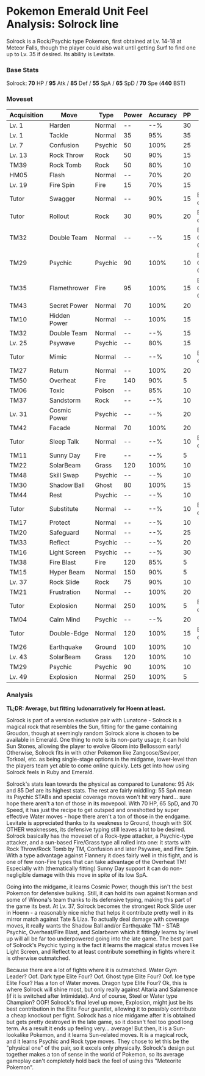 # Pokemon Emerald Unit Feel Analysis: Solrock line

Solrock is a Rock/Psychic type Pokemon, first obtained at Lv. 14-18 at Meteor Falls, though the player could also wait until getting Surf to find one up to Lv. 35 if desired. Its ability is Levitate.

### Base Stats

Solrock: **70** HP / **95** Atk / **85** Def / **55** SpA / **65** SpD / **70** Spe (**440** BST)

### Moveset

| Acquisition | Move         | Type    | Power | Accuracy | PP | Notes              |
|-------------|--------------|---------|-------|----------|----|--------------------|
| Lv. 1       | Harden       | Normal  | --    | --%      | 30 |                    |
| Lv. 1       | Tackle       | Normal  | 35    | 95%      | 35 |                    |
| Lv. 7       | Confusion    | Psychic | 50    | 100%     | 25 |                    |
| Lv. 13      | Rock Throw   | Rock    | 50    | 90%      | 15 |                    |
| TM39        | Rock Tomb    | Rock    | 50    | 80%      | 10 |                    |
| HM05        | Flash        | Normal  | --    | 70%      | 20 |                    |
| Lv. 19      | Fire Spin    | Fire    | 15    | 70%      | 15 |                    |
| Tutor       | Swagger      | Normal  | --    | 90%      | 15 | Emerald only       |
| Tutor       | Rollout      | Rock    | 30    | 90%      | 20 | Emerald only       |
| TM32        | Double Team  | Normal  | --    | --%      | 15 | Buy at Game Corner |
| TM29        | Psychic      | Psychic | 90    | 100%     | 10 | Buy at Game Corner |
| TM35        | Flamethrower | Fire    | 95    | 100%     | 15 | Buy at Game Corner |
| TM43        | Secret Power | Normal  | 70    | 100%     | 20 |                    |
| TM10        | Hidden Power | Normal  | --    | 100%     | 15 |                    |
| TM32        | Double Team  | Normal  | --    | --%      | 15 |                    |
| Lv. 25      | Psywave      | Psychic | --    | 80%      | 15 |                    |
| Tutor       | Mimic        | Normal  | --    | --%      | 10 | Emerald only       |
| TM27        | Return       | Normal  | --    | 100%     | 20 |                    |
| TM50        | Overheat     | Fire    | 140   | 90%      | 5  |                    |
| TM06        | Toxic        | Poison  | --    | 85%      | 10 |                    |
| TM37        | Sandstorm    | Rock    | --    | --%      | 10 |                    |
| Lv. 31      | Cosmic Power | Psychic | --    | --%      | 20 |                    |
| TM42        | Facade       | Normal  | 70    | 100%     | 20 |                    |
| Tutor       | Sleep Talk   | Normal  | --    | --%      | 10 | Emerald only       |
| TM11        | Sunny Day    | Fire    | --    | --%      | 5  |                    |
| TM22        | SolarBeam    | Grass   | 120   | 100%     | 10 |                    |
| TM48        | Skill Swap   | Psychic | --    | --%      | 10 |                    |
| TM30        | Shadow Ball  | Ghost   | 80    | 100%     | 15 |                    |
| TM44        | Rest         | Psychic | --    | --%      | 10 |                    |
| Tutor       | Substitute   | Normal  | --    | --%      | 10 | Emerald only       |
| TM17        | Protect      | Normal  | --    | --%      | 10 |                    |
| TM20        | Safeguard    | Normal  | --    | --%      | 25 |                    |
| TM33        | Reflect      | Psychic | --    | --%      | 20 |                    |
| TM16        | Light Screen | Psychic | --    | --%      | 30 |                    |
| TM38        | Fire Blast   | Fire    | 120   | 85%      | 5  |                    |
| TM15        | Hyper Beam   | Normal  | 150   | 90%      | 5  |                    |
| Lv. 37      | Rock Slide   | Rock    | 75    | 90%      | 10 |                    |
| TM21        | Frustration  | Normal  | --    | 100%     | 20 |                    |
| Tutor       | Explosion    | Normal  | 250   | 100%     | 5  | Emerald only       |
| TM04        | Calm Mind    | Psychic | --    | --%      | 20 |                    |
| Tutor       | Double-Edge  | Normal  | 120   | 100%     | 15 | Emerald only       |
| TM26        | Earthquake   | Ground  | 100   | 100%     | 10 |                    |
| Lv. 43      | SolarBeam    | Grass   | 120   | 100%     | 10 |                    |
| TM29        | Psychic      | Psychic | 90    | 100%     | 10 |                    |
| Lv. 49      | Explosion    | Normal  | 250   | 100%     | 5  |                    |

### Analysis

**TL;DR: Average, but fitting ludonarratively for Hoenn at least.**

Solrock is part of a version exclusive pair with Lunatone - Solrock is a magical rock that resembles the Sun, fitting for the game containing Groudon, though at seemingly random Solrock alone is chosen to be available in Emerald. One thing to note is its non-party usage; it can hold Sun Stones, allowing the player to evolve Gloom into Bellossom early! Otherwise, Solrock fits in with other Pokemon like Zangoose/Seviper, Torkoal, etc. as being single-stage options in the midgame, lower-level than the players team yet able to come online quickly. Lets get into how using Solrock feels in Ruby and Emerald.

Solrock's stats lean towards the physical as compared to Lunatone: 95 Atk and 85 Def are its highest stats. The rest are fairly middling: 55 SpA mean its Psychic STABs and special coverage moves won't hit very hard... sure hope there aren't a ton of those in its movepool. With 70 HP, 65 SpD, and 70 Speed, it has just the recipe to get outsped and oneshotted by super effective Water moves - hope there aren't a ton of those in the endgame. Levitate is appreciated thanks to its weakness to Ground, though with SIX OTHER weaknesses, its defensive typing still leaves a lot to be desired. Solrock basically has the moveset of a Rock-type attacker, a Psychic-type attacker, and a sun-based Fire/Grass type all rolled into one: it starts with Rock Throw/Rock Tomb by TM, Confusion and later Psywave, and Fire Spin. With a type advantage against Flannery it does fairly well in this fight, and is one of few non-Fire types that can take advantage of the Overheat TM! Especially with (thematically fitting) Sunny Day support it can do non-negligible damage with this move in spite of its low SpA.

Going into the midgame, it learns Cosmic Power, though this isn't the best Pokemon for defensive bulking. Still, it can hold its own against Norman and some of Winona's team thanks to its defensive typing, making this part of the game its best. At Lv. 37, Solrock becomes the strongest Rock Slide user in Hoenn - a reasonably nice niche that helps it contribute pretty well in its mirror match against Tate & Liza. To actually deal damage with coverage moves, it really wants the Shadow Ball and/or Earthquake TM - STAB Psychic, Overheat/Fire Blast, and Solarbeam which it fittingly learns by level up will all be far too underpowered going into the late game. The best part of Solrock's Psychic typing is the fact it learns the magical status moves like Light Screen, and Reflect to at least contribute something in fights where it is otherwise outmatched. 

Because there are a lot of fights where it is outmatched. Water Gym Leader? Oof. Dark type Elite Four? Oof. Ghost type Elite Four? Oof. Ice type Elite Four? Has a ton of Water moves. Dragon type Elite Four? Ok, this is where Solrock will shine most, but only really against Altaria and Salamence (if it is switched after Intimidate). 
And of course, Steel or Water type Champion? OOF! Solrock's final level up move, Explosion, might just be its best contribution in the Elite Four gauntlet, allowing it to possibly contribute a cheap knockout per fight. Solrock has a nice midgame after it is obtained but gets pretty destroyed in the late game, so it doesn't feel too good long term. As a result it ends up feeling very... average! But then, it is a Sun-lookalike Pokemon, and it learns Sun-related moves. It is a magical rock, and it learns Psychic and Rock type moves. They chose to let this be the "physical one" of the pair, so it excels only physically. Solrock's design put together makes a ton of sense in the world of Pokemon, so its average gameplay can't completely hold back the feel of using this "Meteorite Pokemon".